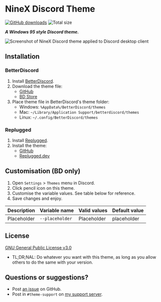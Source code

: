 [screenshot]: https://user-images.githubusercontent.com/29710355/227399665-9b0e8dd7-ba17-4d42-ba66-cc314c1ed418.png

# NineX Discord Theme
[![GitHub downloads](https://img.shields.io/github/downloads/saltssaumure/w9x-discord-theme/total?color=purple&label=GitHub%20downloads&style=flat-square)](https://github.com/Saltssaumure/w9x-discord-theme/releases/latest "Latest release")
![Total size](https://img.shields.io/github/repo-size/saltssaumure/w9x-discord-theme?style=flat-square "Total size")

***A Windows 95 style Discord theme.***

![Screenshot of NineX Discord theme applied to Discord desktop client][screenshot]

## Installation

### BetterDiscord
1. Install [BetterDiscord](https://betterdiscord.app/).
2. Download the theme file:
    - [GitHub](https://github.com/Saltssaumure/w9x-discord-theme/releases/latest)
    - [BD Store](https://betterdiscord.app/theme/?id=000)
3. Place theme file in BetterDiscord's theme folder:
    - Windows: `%AppData%/BetterDiscord/themes`
    - Mac: `~/Library/Application Support/betterdiscord/themes`
    - Linux: `~/.config/BetterDiscord/themes`

### Replugged
1. Install [Replugged](https://replugged.dev/).
2. Install the theme:
    - [GitHub](https://github.com/Saltssaumure/w9x-discord-theme/releases/latest)
    - [Replugged.dev](https://replugged.dev/install?identifier=Saltssaumure/w9x-discord-theme&source=github)

## Customisation (BD only)
1. Open `Settings` > `Themes` menu in Discord.
2. Click pencil icon on this theme.
3. Customise the variable values. See table below for reference.
4. Save changes and enjoy.

| Description       | Variable name     | Valid values               | Default value |
|-------------------|-------------------|----------------------------|---------------|
| Placeholder       | `--placeholder`   | Placeholder                | placeholder   |

## License
[GNU General Public License v3.0](https://github.com/Saltssaumure/w9x-discord-theme/blob/main/LICENSE)
- <span title="Too long; didn't read; not a lawyer">TL;DR;NAL</span>: Do whatever you want with this theme, as long as you allow others to do the same with your version.

## Questions or suggestions?
- Post [an issue](https://github.com/Saltssaumure/w9x-discord-theme/issues) on GitHub.
- Post in `#theme-support` on [my support server](https://discord.gg/uy8nKQVatp).
